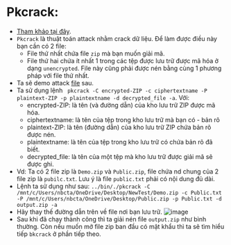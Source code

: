 # Pkcrack:
- [Tham khảo tại đây](https://github.com/keyunluo/pkcrack#readme).
- `Pkcrack` là thuật toán attack nhằm crack dữ liệu. Để làm được điều này bạn cần có 2 file:
    - File thứ nhất chứa file `zip` mà bạn muốn giải mã.
    - File thứ hai chứa ít nhất 1 trong các tệp được lưu trữ được mã hóa ở dạng `unencrypted`. File này cũng phải được nén bằng cùng 1 phương pháp với file thứ nhất.
- Ta sẽ demo attack [file](https://github.com/Caycon/Forensics/blob/main/Begin/pkcrack-1.2.2.tar.gz) sau.
- Ta sử dụng lệnh ` pkcrack -C encrypted-ZIP -c ciphertextname -P plaintext-ZIP -p plaintextname -d decrypted_file -a`. Với:
    - encrypted-ZIP: là tên (và đường dẫn) của kho lưu trữ ZIP được mã hóa.
    - ciphertextname: là tên của tệp trong kho lưu trữ mà bạn có - bản rõ
    - plaintext-ZIP: là tên (đường dẫn) của kho lưu trữ ZIP chứa bản rõ được nén.
    - plaintextname: là tên của tệp trong kho lưu trữ có chứa bản rõ đã biết.
    - decrypted_file: là tên của một tệp mà kho lưu trữ được giải mã sẽ được ghi.
- Vd: Ta có 2 file zip là `Demo.zip` và `Public.zip`, file chứa nd chung của 2 file zip là `pubilc.txt`. Lưu ý là file `public.txt` phải có nội dung đủ dài.
- Lệnh ta sử dụng như sau:
`../bin/./pkcrack -C /mnt/c/Users/nbcta/OneDrive/Desktop/NewTest/Demo.zip -c Public.txt -P /mnt/c/Users/nbcta/OneDrive/Desktop/Public.zip -p Public.txt -d output.zip -a`
- Hãy thay thế đường dẫn trên về file nơi bạn lưu trữ.
![image](https://github.com/Caycon/Forensics/assets/97203151/ba60a3b1-33fd-4aa7-87f3-6c631f7a3a8b)
- Sau khi đã chạy thành công thì ta giải nén file `output.zip` như bình thường. Còn nếu muốn mở file zip ban đầu có mật khẩu thì ta sẽ tìm hiểu tiếp `bkcrack` ở phần tiếp theo.
